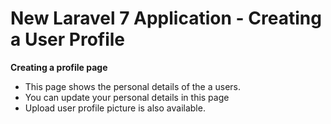 # New Laravel 7 Application - Creating a User Profile 

**Creating a profile page** 
- This page shows the personal details of the a users.
- You can update your personal details in this page
- Upload user profile picture is also available.